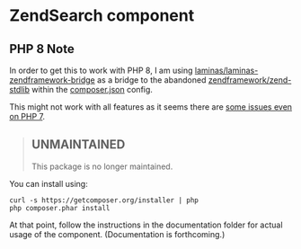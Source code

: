 # ZendSearch component

## PHP 8 Note

In order to get this to work with PHP 8, I am using [laminas/laminas-zendframework-bridge](https://github.com/laminas/laminas-zendframework-bridge) as a bridge to the abandoned [zendframework/zend-stdlib](https://github.com/zendframework/zend-stdlib) within the [composer.json](composer.json) config.

This might not work with all features as it seems there are [some issues even on PHP 7](https://github.com/zendframework/ZendSearch/issues?q=is%3Aissue+is%3Aclosed).


> ## UNMAINTAINED
>
> This package is no longer maintained.

You can install using:

```
curl -s https://getcomposer.org/installer | php
php composer.phar install
```

At that point, follow the instructions in the documentation folder for actual
usage of the component. (Documentation is forthcoming.)
